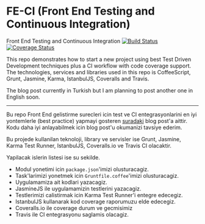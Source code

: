 FE-CI (Front End Testing and Continuous Integration)
=====

Front End Testing and Continuous Integration [![Build Status](https://travis-ci.org/fatihacet/FE-CI.svg?branch=master)](https://travis-ci.org/fatihacet/FE-CI) [![Coverage Status](https://img.shields.io/coveralls/fatihacet/FE-CI.svg)](https://coveralls.io/r/fatihacet/FE-CI?branch=master)

This repo demonstrates how to start a new project using best Test Driven Development techniques plus a CI workflow with code coverage support. The technologies, services and libraries used in this repo is CoffeeScript, Grunt, Jasmine, Karma, IstanbulJS, Coveralls and Travis.

The blog post currently in Turkish but I am planning to post another one in English soon.

----

Bu repo Front End gelistirme surecleri icin test ve CI entegrasyonlarini en iyi yontemlerle (best practice) yapmayi gosteren [suradaki](http://fatihacet.com/fe-ci) blog post'a aittir. Kodu daha iyi anlayabilmek icin blog post'u okumanizi tavsiye ederim.

Bu projede kullanilan teknoloji, library ve servisler ise Grunt, Jasmine, Karma Test Runner, IstanbulJS, Coveralls.io ve Travis CI olacaktir.

Yapilacak islerin listesi ise su sekilde.

* Modul yonetimi icin `package.json`'imizi olusturacagiz.
* Task'larimizi yonetmek icin `Gruntfile.coffee`'imizi olusturacagiz.
* Uygulamamiza ait kodlari yazacagiz.
* JasmineJS ile uygulamamizin testlerini yazacagiz.
* Testlerimizi calistirmak icin Karma Test Runner'i entegre edecegiz.
* IstanbulJS kullanarak kod coverage raporumuzu elde edecegiz.
* Coveralls.io ile coverage durum ve gecmisimiz
* Travis ile CI entegrasyonu saglamis olacagiz.
